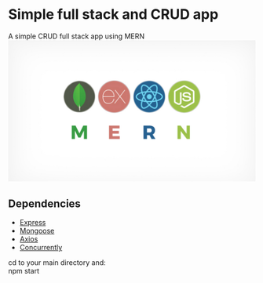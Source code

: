 # Simple full stack and CRUD app

A simple CRUD full stack app using MERN
![mern](https://raw.githubusercontent.com/musikito/mern/master/Blog-Article-MERN-Stack.jpg)

## Dependencies

- [Express](https://expressjs.com/)
- [Mongoose](https://mongoosejs.com/)
- [Axios](https://github.com/axios/axios)
- [Concurrently](https://www.npmjs.com/package/concurrently)

cd to your main directory and:</br>
npm start
